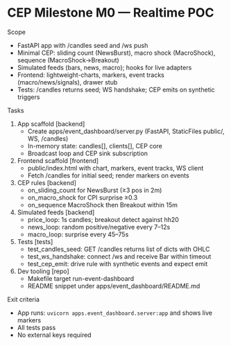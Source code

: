 # CEP Milestone M0 — Realtime POC

Scope
- FastAPI app with /candles seed and /ws push
- Minimal CEP: sliding count (NewsBurst), macro shock (MacroShock), sequence (MacroShock→Breakout)
- Simulated feeds (bars, news, macro); hooks for live adapters
- Frontend: lightweight-charts, markers, event tracks (macro/news/signals), drawer stub
- Tests: /candles returns seed; WS handshake; CEP emits on synthetic triggers

Tasks
1) App scaffold [backend]
   - Create apps/event_dashboard/server.py (FastAPI, StaticFiles public/, WS, /candles)
   - In-memory state: candles[], clients[], CEP core
   - Broadcast loop and CEP sink subscription
2) Frontend scaffold [frontend]
   - public/index.html with chart, markers, event tracks, WS client
   - Fetch /candles for initial seed; render markers on events
3) CEP rules [backend]
   - on_sliding_count for NewsBurst (≥3 pos in 2m)
   - on_macro_shock for CPI surprise ≥0.3
   - on_sequence MacroShock then Breakout within 15m
4) Simulated feeds [backend]
   - price_loop: 1s candles; breakout detect against hh20
   - news_loop: random positive/negative every 7–12s
   - macro_loop: surprise every 45–75s
5) Tests [tests]
   - test_candles_seed: GET /candles returns list of dicts with OHLC
   - test_ws_handshake: connect /ws and receive Bar within timeout
   - test_cep_emit: drive rule with synthetic events and expect emit
6) Dev tooling [repo]
   - Makefile target run-event-dashboard
   - README snippet under apps/event_dashboard/README.md

Exit criteria
- App runs: `uvicorn apps.event_dashboard.server:app` and shows live markers
- All tests pass
- No external keys required

